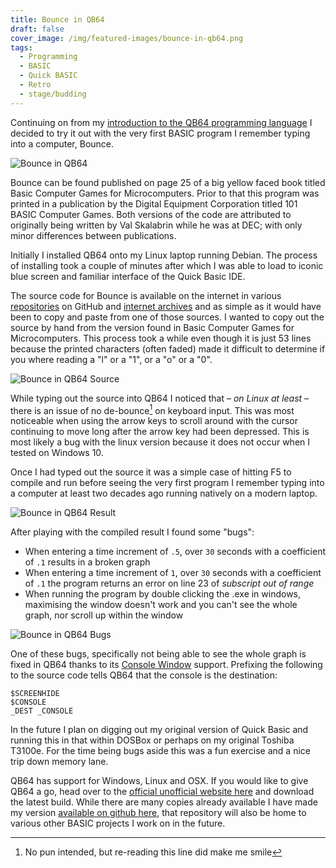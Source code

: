 ```yaml
---
title: Bounce in QB64
draft: false
cover_image: /img/featured-images/bounce-in-qb64.png
tags:
  - Programming
  - BASIC
  - Quick BASIC
  - Retro
  - stage/budding
---
```


Continuing on from my [introduction to the QB64 programming language](/blog/2017/05/10/the-qb64-programming-language) I decided to try it out with the very first BASIC program I remember typing into a computer, Bounce.

![Bounce in QB64](/img/bounce-in-qb64-1.png "Bounce in QB64")

Bounce can be found published on page 25 of a big yellow faced book titled Basic Computer Games for Microcomputers. Prior to that this program was printed in a publication by the Digital Equipment Corporation titled 101 BASIC Computer Games. Both versions of the code are attributed to originally being written by Val Skalabrin while he was at DEC; with only minor differences between publications.

Initially I installed QB64 onto my Linux laptop running Debian. The process of installing took a couple of minutes after which I was able to load to iconic blue screen and familiar interface of the Quick Basic IDE.

The source code for Bounce is available on the internet in various [repositories](https://github.com/wconrad/basic101) on GitHub and [internet archives](http://www.classicbasicgames.org/) and as simple as it would have been to copy and paste from one of those sources. I wanted to copy out the source by hand from the version found in Basic Computer Games for Microcomputers. This process took a while even though it is just 53 lines because the printed characters (often faded) made it difficult to determine if you where reading a "l" or a "1", or a "o" or a "0".

![Bounce in QB64 Source](/img/bounce-in-qb64-2.png "Bounce in QB64 Source")

While typing out the source into QB64 I noticed that &ndash; _on Linux at least_ &ndash; there is an issue of no de-bounce[^1] on keyboard input. This was most noticeable when using the arrow keys to scroll around with the cursor continuing to move long after the arrow key had been depressed. This is most likely a bug with the linux version because it does not occur when I tested on Windows 10.

Once I had typed out the source it was a simple case of hitting F5 to compile and run before seeing the very first program I remember typing into a computer at least two decades ago running natively on a modern laptop.

![Bounce in QB64 Result](/img/bounce-in-qb64-3.png "Bounce in QB64 Result")

After playing with the compiled result I found some "bugs": 

* When entering a time increment of `.5`, over `30` seconds with a coefficient of `.1` results in a broken graph
* When entering a time increment of `1`, over `30` seconds with a coefficient of `.1` the program returns an error on line 23 of _subscript out of range_
* When running the program by double clicking the .exe in windows, maximising the window doesn't work and you can't see the whole graph, nor scroll up within the window

![Bounce in QB64 Bugs](/img/bounce-in-qb64-4.png "Bounce in QB64 Bugs")

One of these bugs, specifically not being able to see the whole graph is fixed in QB64 thanks to its [Console Window](http://www.qb64.net/wiki/index.php?title=Console_Window) support. Prefixing the following to the source code tells QB64 that the console is the destination:

```basic
$SCREENHIDE
$CONSOLE
_DEST _CONSOLE
```

In the future I plan on digging out my original version of Quick Basic and running this in that within DOSBox or perhaps on my original Toshiba T3100e. For the time being bugs aside this was a fun exercise and a nice trip down memory lane.

QB64 has support for Windows, Linux and OSX. If you would like to give QB64 a go, head over to the [official unofficial website here](http://www.qb64.org/) and download the latest build. While there are many copies already available I have made my version [available on github here](https://github.com/carbontwelve/basic-programs/tree/master/bounce), that repository will also be home to various other BASIC projects I work on in the future.

[^1]: No pun intended, but re-reading this line did make me smile

